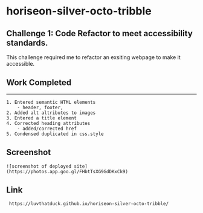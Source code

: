 # horiseon-silver-octo-tribble

## Challenge 1: Code Refactor to meet accessibility standards.

This challenge required me to refactor an exsiting webpage to make it accessible. 

## Work Completed 

 ---
    1. Entered semantic HTML elements
        - header, footer, 
    2. Added alt altributes to images
    3. Entered a title element
    4. Corrected heading attributes 
        - added/corrected href
    5. Condensed duplicated in css.style

## Screenshot 

    ![screenshot of deployed site](https://photos.app.goo.gl/FHbtTsXG9GdDKxCk9)


## Link 

     https://luvthatduck.github.io/horiseon-silver-octo-tribble/   